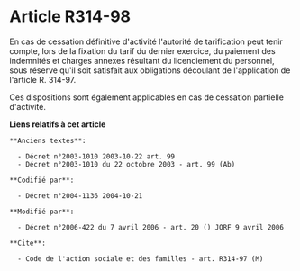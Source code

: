 # Article R314-98

En cas de cessation définitive d'activité l'autorité de tarification peut tenir compte, lors de la fixation du tarif du
dernier exercice, du paiement des indemnités et charges annexes résultant du licenciement du personnel, sous réserve qu'il
soit satisfait aux obligations découlant de l'application de l'article R. 314-97.

Ces dispositions sont également applicables en cas de cessation partielle d'activité.

**Liens relatifs à cet article**

	**Anciens textes**:

	  - Décret n°2003-1010 2003-10-22 art. 99
	  - Décret n°2003-1010 du 22 octobre 2003 - art. 99 (Ab)

	**Codifié par**:

	  - Décret n°2004-1136 2004-10-21

	**Modifié par**:

	  - Décret n°2006-422 du 7 avril 2006 - art. 20 () JORF 9 avril 2006

	**Cite**:

	  - Code de l'action sociale et des familles - art. R314-97 (M)
